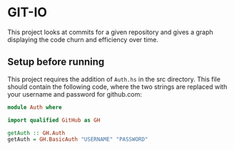 # GIT-IO
This project looks at commits for a given repository and gives a graph displaying
the code churn and efficiency over time.
## Setup before running
This project requires the addition of `Auth.hs` in the src directory. This file
should contain the following code, where the two strings are replaced with your
username and password for github.com:
 ```Haskell
 module Auth where

 import qualified GitHub as GH

 getAuth :: GH.Auth
 getAuth = GH.BasicAuth "USERNAME" "PASSWORD"
 ```

